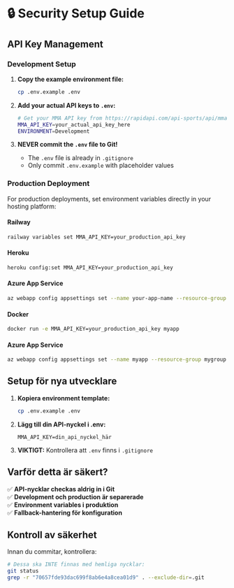 # 🔒 Security Setup Guide

## API Key Management

### Development Setup

1. **Copy the example environment file:**
   ```bash
   cp .env.example .env
   ```

2. **Add your actual API keys to `.env`:**
   ```bash
   # Get your MMA API key from https://rapidapi.com/api-sports/api/mma
   MMA_API_KEY=your_actual_api_key_here
   ENVIRONMENT=Development
   ```

3. **NEVER commit the `.env` file to Git!** 
   - The `.env` file is already in `.gitignore`
   - Only commit `.env.example` with placeholder values

### Production Deployment

For production deployments, set environment variables directly in your hosting platform:

#### Railway
```bash
railway variables set MMA_API_KEY=your_production_api_key
```

#### Heroku
```bash
heroku config:set MMA_API_KEY=your_production_api_key
```

#### Azure App Service
```bash
az webapp config appsettings set --name your-app-name --resource-group your-rg --settings MMA_API_KEY=your_production_api_key
```

#### Docker
```bash
docker run -e MMA_API_KEY=your_production_api_key myapp
```

#### Azure App Service
```bash
az webapp config appsettings set --name myapp --resource-group mygroup --settings MMA_API_KEY=din_riktiga_api_nyckel
```

## Setup för nya utvecklare

1. **Kopiera environment template:**
   ```bash
   cp .env.example .env
   ```

2. **Lägg till din API-nyckel i .env:**
   ```
   MMA_API_KEY=din_api_nyckel_här
   ```

3. **VIKTIGT:** Kontrollera att `.env` finns i `.gitignore`

## Varför detta är säkert?

✅ **API-nycklar checkas aldrig in i Git**  
✅ **Development och production är separerade**  
✅ **Environment variables i produktion**  
✅ **Fallback-hantering för konfiguration**  

## Kontroll av säkerhet

Innan du commitar, kontrollera:
```bash
# Dessa ska INTE finnas med hemliga nycklar:
git status
grep -r "70657fde93dac699f8ab6e4a8cea01d9" . --exclude-dir=.git
```
